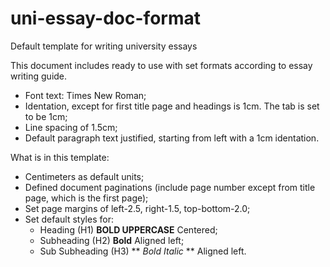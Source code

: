 # uni-essay-doc-format
Default template for writing university essays

This document includes ready to use with set formats according to essay writing guide.

- Font text: Times New Roman;
- Identation, except for first title page and headings is 1cm. The tab is set to be 1cm;
- Line spacing of 1.5cm;
- Default paragraph text justified, starting from left with a 1cm identation.

What is in this template:

- Centimeters as default units;
- Defined document paginations (include page number except from title page, which is the first page);
- Set page margins of left-2.5, right-1.5, top-bottom-2.0;
- Set default styles for:
	- Heading (H1) **BOLD UPPERCASE** Centered;
	- Subheading (H2) **Bold** Aligned left;
	- Sub Subheading (H3) ** *Bold Italic* ** Aligned left.
